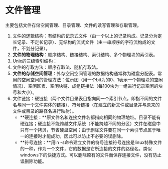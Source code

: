 # 文件管理



主要包括文件存储空间管理、目录管理、文件的读写管理和存取管理。





1. 文件的逻辑结构：有结构的记录式文件（由一个以上的记录构成。记录分为定长记录、不定长记录）、无结构的流式文件（由一串顺序的字符流构成的文件，不划分记录）。
2. **文件的物理结构**：顺序结构、链接结构、索引结构、多个物理块的索引表。
3. Unix的三级索引结构：
4. 文件的存取方法：顺序存取法、随机存取法。
5. **文件的存储空间管理**：外存空闲空间管理的数据结构通常称为磁盘分配表。常用的空闲空间的管理方法：位示图（用一个bit为的0、1表示一个物理块的空闲情况）、空闲区表、空闲块链、成组链接法（每100块为一组进行记录空闲的块号和大小）。
6. 文件链接：硬链接（两个文件目录表目指向同一个索引节点，即指不同的文件名与同一个文件实体的链接）、符号链接（在建立的新文件或目录并与原来的文件或目录的路径名进行映射）。
   - **硬连接：**原文件名和连接文件名都指向相同的物理地址。目录不能有硬连接；硬连接不能跨越文件系统（不能跨越不同的分区）文件在磁盘中只有一个拷贝，节省硬盘空间；由于删除文件要在同一个索引节点属于唯一的连接时才能成功，因此可以防止不必要的误删除。
   - **符号连接：**用ln -s命令建立文件的符号连接符号连接是linux特殊文件的一种，作为一个文件，它的数据是它所连接的文件的路径名。类似windows下的快捷方式。可以删除原有的文件而保存连接文件，没有防止误删除功能。
